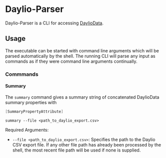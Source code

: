 # Daylio-Parser


Daylio-Parser is a CLI for accessing [DaylioData](https://github.com/jav76/DaylioData).

## Usage

The executable can be started with command line arguments which will be parsed automatically by the shell. The running CLI will parse any input as commands as if they were command line arguments continually.

### Commmands

#### Summary

The `summary` command gives a summary string of concatenated DaylioData summary properties with

```csharp
[SummaryPropertyAttribute]
```

```summary --file <path_to_daylio_export.csv>```

Required Arguments:

- `--file <path_to_daylio_export.csv>`: Specifies the path to the Daylio CSV export file. If any other file path has already been processed by the shell, the most recent file path will be used if none is supplied.
